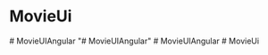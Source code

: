 # MovieUi
#   M o v i e U I A n g u l a r  
 "# MovieUIAngular" 
#   M o v i e U I A n g u l a r  
 #   M o v i e U i  
 